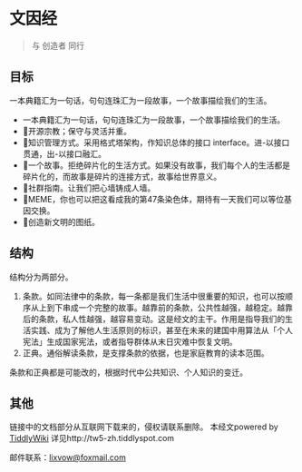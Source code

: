 # 文因经



> 与 创造者 同行
## 目标



一本典籍汇为一句话，句句连珠汇为一段故事，一个故事描绘我们的生活。

- 一本典籍汇为一句话，句句连珠汇为一段故事，一个故事描绘我们的生活。
- 💠开源宗教；保守与灵活并重。
- 📜知识管理方式。采用格式塔架构，作知识总体的接口 interface。进-以接口贯通，出-以接口融汇。
- 💬一个故事。拒绝碎片化的生活方式。如果没有故事，我们每个人的生活都是碎片化的，而故事是碎片的连接方式，故事给世界意义。
- 👬社群指南。让我们把心墙铸成人墙。
- 🔀MEME，你也可以把这看成我的第47条染色体，期待有一天我们可以等位基因交换。
- 🐣创造新文明的图纸。


## 结构

结构分为两部分。

1. 条款。如同法律中的条款，每一条都是我们生活中很重要的知识，也可以按顺序从上到下串成一个完整的故事。越靠前的条款，公共性越强，越稳定。越靠后的条款，私人性越强，越容易变动。这是经文的主干。作用是指导我们的生活实践、成为了解他人生活原则的标识，甚至在未来的建国中用算法从「个人宪法」生成国家宪法，或者指导群体从末日灾难中恢复文明。
2. 正典。通俗解读条款，是支撑条款的依据，也是家庭教育的读本范围。

条款和正典都是可能改的，根据时代中公共知识、个人知识的变迁。

## 其他



链接中的文档部分从互联网下载来的，侵权请联系删除。 本经文powered by [TiddlyWiki](#TiddlyWiki) 详见http://tw5-zh.tiddlyspot.com

邮件联系：lixvow@foxmail.com
